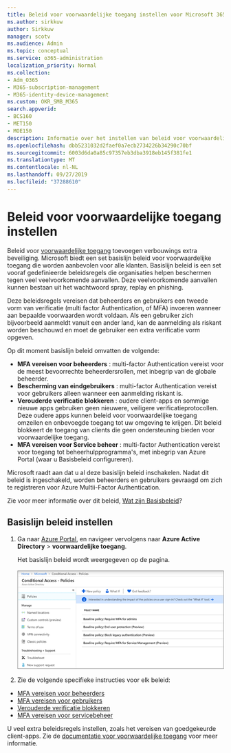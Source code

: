 ```yaml
---
title: Beleid voor voorwaardelijke toegang instellen voor Microsoft 365-campagnes
ms.author: sirkkuw
author: Sirkkuw
manager: scotv
ms.audience: Admin
ms.topic: conceptual
ms.service: o365-administration
localization_priority: Normal
ms.collection:
- Adm_O365
- M365-subscription-management
- M365-identity-device-management
ms.custom: OKR_SMB_M365
search.appverid:
- BCS160
- MET150
- MOE150
description: Informatie over het instellen van beleid voor voorwaardelijke toegang voor Microsoft 365-campagnes.
ms.openlocfilehash: dbb5231032d2faef0a7ecb2734226b34290c70bf
ms.sourcegitcommit: 6003d6da0a85c97357eb3dba3918eb145f381fe1
ms.translationtype: MT
ms.contentlocale: nl-NL
ms.lasthandoff: 09/27/2019
ms.locfileid: "37288610"
---
```

# <a name="set-up-conditional-access-policies"></a>Beleid voor voorwaardelijke toegang instellen

Beleid voor [voorwaardelijke toegang](https://docs.microsoft.com/azure/active-directory/conditional-access/overview) toevoegen verbouwings extra beveiliging. Microsoft biedt een set basislijn beleid voor voorwaardelijke toegang die worden aanbevolen voor alle klanten. Basislijn beleid is een set vooraf gedefinieerde beleidsregels die organisaties helpen beschermen tegen veel veelvoorkomende aanvallen. Deze veelvoorkomende aanvallen kunnen bestaan uit het wachtwoord spray, replay en phishing.

Deze beleidsregels vereisen dat beheerders en gebruikers een tweede vorm van verificatie (multi factor Authentication, of MFA) invoeren wanneer aan bepaalde voorwaarden wordt voldaan. Als een gebruiker zich bijvoorbeeld aanmeldt vanuit een ander land, kan de aanmelding als riskant worden beschouwd en moet de gebruiker een extra verificatie vorm opgeven. 

Op dit moment basislijn beleid omvatten de volgende:
- **MFA vereisen voor beheerders** : multi-factor Authentication vereist voor de meest bevoorrechte beheerdersrollen, met inbegrip van de globale beheerder.
- **Bescherming van eindgebruikers** : multi-factor Authentication vereist voor gebruikers alleen wanneer een aanmelding riskant is. 
- **Verouderde verificatie blokkeren** : oudere client-apps en sommige nieuwe apps gebruiken geen nieuwere, veiligere verificatieprotocollen. Deze oudere apps kunnen beleid voor voorwaardelijke toegang omzeilen en onbevoegde toegang tot uw omgeving te krijgen. Dit beleid blokkeert de toegang van clients die geen ondersteuning bieden voor voorwaardelijke toegang. 
- **MFA vereisen voor Service beheer** : multi-factor Authentication vereist voor toegang tot beheerhulpprogramma's, met inbegrip van Azure Portal (waar u Basisbeleid configureren). 

Microsoft raadt aan dat u al deze basislijn beleid inschakelen. Nadat dit beleid is ingeschakeld, worden beheerders en gebruikers gevraagd om zich te registreren voor Azure Multii-Factor Authentication.

Zie voor meer informatie over dit beleid, [Wat zijn Basisbeleid](https://docs.microsoft.com/azure/active-directory/conditional-access/concept-baseline-protection)?


## <a name="set-up-baseline-policies"></a>Basislijn beleid instellen

1. Ga naar [Azure Portal](https://portal.azure.com), en navigeer vervolgens naar **Azure Active Directory** \> **voorwaardelijke toegang**.
    
    Het basislijn beleid wordt weergegeven op de pagina. <br/> <br/>
    ![Pagina waarop het basisbeleid voor voorwaardelijke toegang wordt vermeld.](media/baslinepolicies.png)
1. Zie de volgende specifieke instructies voor elk beleid:

  - [MFA vereisen voor beheerders](https://docs.microsoft.com/en-us/azure/active-directory/conditional-access/howto-baseline-protect-administrators)
- [MFA vereisen voor gebruikers](https://docs.microsoft.com/en-us/azure/active-directory/conditional-access/howto-baseline-protect-end-users)  
 - [Verouderde verificatie blokkeren](https://docs.microsoft.com/en-us/azure/active-directory/conditional-access/howto-baseline-protect-legacy-auth)
  - [MFA vereisen voor servicebeheer](https://docs.microsoft.com/azure/active-directory/conditional-access/howto-baseline-protect-azure)

U veel extra beleidsregels instellen, zoals het vereisen van goedgekeurde client-apps. Zie de [documentatie voor voorwaardelijke toegang](https://docs.microsoft.com/azure/active-directory/conditional-access/) voor meer informatie.